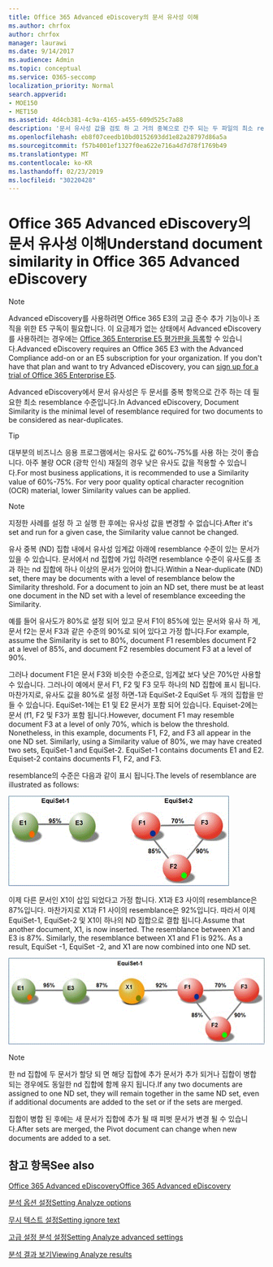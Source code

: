 ```yaml
---
title: Office 365 Advanced eDiscovery의 문서 유사성 이해
ms.author: chrfox
author: chrfox
manager: laurawi
ms.date: 9/14/2017
ms.audience: Admin
ms.topic: conceptual
ms.service: O365-seccomp
localization_priority: Normal
search.appverid:
- MOE150
- MET150
ms.assetid: 4d4cb381-4c9a-4165-a455-609d525c7a88
description: '문서 유사성 값을 검토 하 고 거의 중복으로 간주 되는 두 파일의 최소 resemblance 수준이 Office 365 Advanced eDiscovery에서 작동 합니다. '
ms.openlocfilehash: eb8f07ceedb10bd0152693dd1e82a28797d86a5a
ms.sourcegitcommit: f57b4001ef1327f0ea622e716a4d7d78f1769b49
ms.translationtype: MT
ms.contentlocale: ko-KR
ms.lasthandoff: 02/23/2019
ms.locfileid: "30220428"
---
```

# <a name="understand-document-similarity-in-office-365-advanced-ediscovery"></a><span data-ttu-id="a59de-103">Office 365 Advanced eDiscovery의 문서 유사성 이해</span><span class="sxs-lookup"><span data-stu-id="a59de-103">Understand document similarity in Office 365 Advanced eDiscovery</span></span>

> [!NOTE]
> <span data-ttu-id="a59de-p101">Advanced eDiscovery를 사용하려면 Office 365 E3의 고급 준수 추가 기능이나 조직을 위한 E5 구독이 필요합니다. 이 요금제가 없는 상태에서 Advanced eDiscovery를 사용하려는 경우에는 [Office 365 Enterprise E5 평가판을 등록](https://go.microsoft.com/fwlink/p/?LinkID=698279)할 수 있습니다.</span><span class="sxs-lookup"><span data-stu-id="a59de-p101">Advanced eDiscovery requires an Office 365 E3 with the Advanced Compliance add-on or an E5 subscription for your organization. If you don't have that plan and want to try Advanced eDiscovery, you can [sign up for a trial of Office 365 Enterprise E5](https://go.microsoft.com/fwlink/p/?LinkID=698279).</span></span> 
  
<span data-ttu-id="a59de-106">Advanced eDiscovery에서 문서 유사성은 두 문서를 중복 항목으로 간주 하는 데 필요한 최소 resemblance 수준입니다.</span><span class="sxs-lookup"><span data-stu-id="a59de-106">In Advanced eDiscovery, Document Similarity is the minimal level of resemblance required for two documents to be considered as near-duplicates.</span></span>
  
> [!TIP]
> <span data-ttu-id="a59de-p102">대부분의 비즈니스 응용 프로그램에서는 유사도 값 60%-75%를 사용 하는 것이 좋습니다. 아주 불량 OCR (광학 인식) 재질의 경우 낮은 유사도 값을 적용할 수 있습니다.</span><span class="sxs-lookup"><span data-stu-id="a59de-p102">For most business applications, it is recommended to use a Similarity value of 60%-75%. For very poor quality optical character recognition (OCR) material, lower Similarity values can be applied.</span></span> 
  
> [!NOTE]
> <span data-ttu-id="a59de-109">지정한 사례를 설정 하 고 실행 한 후에는 유사성 값을 변경할 수 없습니다.</span><span class="sxs-lookup"><span data-stu-id="a59de-109">After it's set and run for a given case, the Similarity value cannot be changed.</span></span> 
  
<span data-ttu-id="a59de-p103">유사 중복 (ND) 집합 내에서 유사성 임계값 아래에 resemblance 수준이 있는 문서가 있을 수 있습니다. 문서에서 nd 집합에 가입 하려면 resemblance 수준이 유사도를 초과 하는 nd 집합에 하나 이상의 문서가 있어야 합니다.</span><span class="sxs-lookup"><span data-stu-id="a59de-p103">Within a Near-duplicate (ND) set, there may be documents with a level of resemblance below the Similarity threshold. For a document to join an ND set, there must be at least one document in the ND set with a level of resemblance exceeding the Similarity.</span></span> 
  
<span data-ttu-id="a59de-112">예를 들어 유사도가 80%로 설정 되어 있고 문서 F1이 85%에 있는 문서와 유사 하 게, 문서 f2는 문서 F3과 같은 수준의 90%로 되어 있다고 가정 합니다.</span><span class="sxs-lookup"><span data-stu-id="a59de-112">For example, assume the Similarity is set to 80%, document F1 resembles document F2 at a level of 85%, and document F2 resembles document F3 at a level of 90%.</span></span> 
  
<span data-ttu-id="a59de-p104">그러나 document F1은 문서 F3와 비슷한 수준으로, 임계값 보다 낮은 70%만 사용할 수 있습니다. 그러나이 예에서 문서 F1, F2 및 F3 모두 하나의 ND 집합에 표시 됩니다. 마찬가지로, 유사도 값을 80%로 설정 하면-1과 EquiSet-2 EquiSet 두 개의 집합을 만들 수 있습니다. EquiSet-1에는 E1 및 E2 문서가 포함 되어 있습니다. Equiset-2에는 문서 (f1, F2 및 F3가 포함 됩니다.</span><span class="sxs-lookup"><span data-stu-id="a59de-p104">However, document F1 may resemble document F3 at a level of only 70%, which is below the threshold. Nonetheless, in this example, documents F1, F2, and F3 all appear in the one ND set. Similarly, using a Similarity value of 80%, we may have created two sets, EquiSet-1 and EquiSet-2. EquiSet-1 contains documents E1 and E2. Equiset-2 contains documents F1, F2, and F3.</span></span> 
  
<span data-ttu-id="a59de-118">resemblance의 수준은 다음과 같이 표시 됩니다.</span><span class="sxs-lookup"><span data-stu-id="a59de-118">The levels of resemblance are illustrated as follows:</span></span>
  
![문서 유사성](media/3907ea7d-e28a-4027-8fc3-be090dd39144.gif)
  
<span data-ttu-id="a59de-p105">이제 다른 문서인 X1이 삽입 되었다고 가정 합니다. X1과 E3 사이의 resemblance은 87%입니다. 마찬가지로 X1과 F1 사이의 resemblance은 92%입니다. 따라서 이제 EquiSet-1, EquiSet-2 및 X1이 하나의 ND 집합으로 결합 됩니다.</span><span class="sxs-lookup"><span data-stu-id="a59de-p105">Assume that another document, X1, is now inserted. The resemblance between X1 and E3 is 87%. Similarly, the resemblance between X1 and F1 is 92%. As a result, EquiSet -1, EquiSet -2, and X1 are now combined into one ND set.</span></span>
  
![문서 유사성](media/d140d347-33d5-475a-af04-594a0f2ab13d.gif)
  
> [!NOTE]
> <span data-ttu-id="a59de-125">한 nd 집합에 두 문서가 할당 되 면 해당 집합에 추가 문서가 추가 되거나 집합이 병합 되는 경우에도 동일한 nd 집합에 함께 유지 됩니다.</span><span class="sxs-lookup"><span data-stu-id="a59de-125">If any two documents are assigned to one ND set, they will remain together in the same ND set, even if additional documents are added to the set or if the sets are merged.</span></span> 
  
<span data-ttu-id="a59de-126">집합이 병합 된 후에는 새 문서가 집합에 추가 될 때 피벗 문서가 변경 될 수 있습니다.</span><span class="sxs-lookup"><span data-stu-id="a59de-126">After sets are merged, the Pivot document can change when new documents are added to a set.</span></span> 
  
## <a name="see-also"></a><span data-ttu-id="a59de-127">참고 항목</span><span class="sxs-lookup"><span data-stu-id="a59de-127">See also</span></span>

[<span data-ttu-id="a59de-128">Office 365 Advanced eDiscovery</span><span class="sxs-lookup"><span data-stu-id="a59de-128">Office 365 Advanced eDiscovery</span></span>](office-365-advanced-ediscovery.md)
  
[<span data-ttu-id="a59de-129">분석 옵션 설정</span><span class="sxs-lookup"><span data-stu-id="a59de-129">Setting Analyze options</span></span>](set-analyze-options-in-advanced-ediscovery.md)
  
[<span data-ttu-id="a59de-130">무시 텍스트 설정</span><span class="sxs-lookup"><span data-stu-id="a59de-130">Setting ignore text</span></span>](set-ignore-text-in-advanced-ediscovery.md)
  
[<span data-ttu-id="a59de-131">고급 설정 분석 설정</span><span class="sxs-lookup"><span data-stu-id="a59de-131">Setting Analyze advanced settings</span></span>](set-analyze-advanced-settings-in-advanced-ediscovery.md)
  
[<span data-ttu-id="a59de-132">분석 결과 보기</span><span class="sxs-lookup"><span data-stu-id="a59de-132">Viewing Analyze results</span></span>](view-analyze-results-in-advanced-ediscovery.md)


